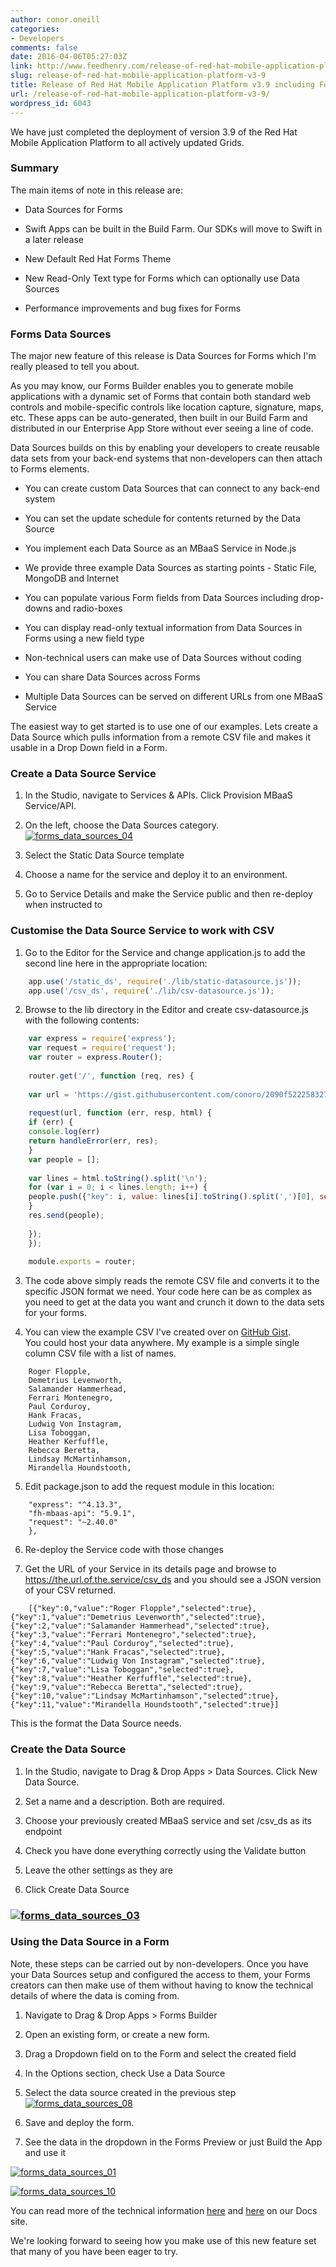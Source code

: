 ```yaml
---
author: conor.oneill
categories:
- Developers
comments: false
date: 2016-04-06T05:27:03Z
link: http://www.feedhenry.com/release-of-red-hat-mobile-application-platform-v3-9/
slug: release-of-red-hat-mobile-application-platform-v3-9
title: Release of Red Hat Mobile Application Platform v3.9 including Forms Data Sources
url: /release-of-red-hat-mobile-application-platform-v3-9/
wordpress_id: 6043
---
```


We have just completed the deployment of version 3.9 of the Red Hat Mobile Application Platform to all actively updated Grids.



### Summary



The main items of note in this release are:




    
  * Data Sources for Forms

    
  * Swift Apps can be built in the Build Farm. Our SDKs will move to Swift in a later release

    
  * New Default Red Hat Forms Theme

    
  * New Read-Only Text type for Forms which can optionally use Data Sources

    
  * Performance improvements and bug fixes for Forms





### Forms Data Sources



The major new feature of this release is Data Sources for Forms which I'm really pleased to tell you about.

As you may know, our Forms Builder enables you to generate mobile applications with a dynamic set of Forms that contain both standard web controls and mobile-specific controls like location capture, signature, maps, etc. These apps can be auto-generated, then built in our Build Farm and distributed in our Enterprise App Store without ever seeing a line of code.

Data Sources builds on this by enabling your developers to create reusable data sets from your back-end systems that non-developers can then attach to Forms elements.




    
  * You can create custom Data Sources that can connect to any back-end system

    
  * You can set the update schedule for contents returned by the Data Source

    
  * You implement each Data Source as an MBaaS Service in Node.js

    
  * We provide three example Data Sources as starting points - Static File, MongoDB and Internet

    
  * You can populate various Form fields from Data Sources including drop-downs and radio-boxes

    
  * You can display read-only textual information from Data Sources in Forms using a new field type

    
  * Non-technical users can make use of Data Sources without coding

    
  * You can share Data Sources across Forms

    
  * Multiple Data Sources can be served on different URLs from one MBaaS Service



The easiest way to get started is to use one of our examples. Lets create a Data Source which pulls information from a remote CSV file and makes it usable in a Drop Down field in a Form.



### Create a Data Source Service






    
  1. In the Studio, navigate to Services & APIs. Click Provision MBaaS Service/API.

    
  2. On the left, choose the Data Sources category.[![forms_data_sources_04](/wp-content/uploads/2016/04/forms_data_sources_04.png)](/wp-content/uploads/2016/04/forms_data_sources_04.png)

    
  3. Select the Static Data Source template

    
  4. Choose a name for the service and deploy it to an environment.

    
  5. Go to Service Details and make the Service public and then re-deploy when instructed to





### Customise the Data Source Service to work with CSV






    
  1. Go to the Editor for the Service and change application.js to add the second line here in the appropriate location:

```javascript    
    app.use('/static_ds', require('./lib/static-datasource.js'));
    app.use('/csv_ds', require('./lib/csv-datasource.js'));
```



    
  2. Browse to the lib directory in the Editor and create csv-datasource.js with the following contents:

```javascript    
    var express = require('express');
    var request = require('request');
    var router = express.Router();
    
    router.get('/', function (req, res) {
    
    var url = 'https://gist.githubusercontent.com/conoro/2090f52225832787766b3340c1c3caaf/raw/847108af1026bc07c42297ac699e0dbdc3a12195/workers.csv';
    
    request(url, function (err, resp, html) {
    if (err) {
    console.log(err)
    return handleError(err, res);
    }
    var people = [];
    
    var lines = html.toString().split('\n');
    for (var i = 0; i < lines.length; i++) {
    people.push({"key": i, value: lines[i].toString().split(',')[0], selected: true});
    }
    res.send(people);
    
    });
    });
    
    module.exports = router;

```


    
  3. The code above simply reads the remote CSV file and converts it to the specific JSON format we need. Your code here can be as complex as you need to get at the data you want and crunch it down to the data sets for your forms.

    
  4. You can view the example CSV I've created over on [GitHub Gist](https://gist.githubusercontent.com/conoro/2090f52225832787766b3340c1c3caaf/raw/847108af1026bc07c42297ac699e0dbdc3a12195/workers.csv). You could host your data anywhere. My example is a simple single column CSV file with a list of names.

```csv    
    Roger Flopple,
    Demetrius Levenworth,
    Salamander Hammerhead,
    Ferrari Montenegro,
    Paul Corduroy,
    Hank Fracas,
    Ludwig Von Instagram,
    Lisa Toboggan,
    Heather Kerfuffle,
    Rebecca Beretta,
    Lindsay McMartinhamson,
    Mirandella Houndstooth,
```



    
  5. Edit package.json to add the request module in this location:

```    
    "express": "^4.13.3",
    "fh-mbaas-api": "5.9.1",
    "request": "~2.40.0"
    },
```



    
  6. Re-deploy the Service code with those changes

    
  7. Get the URL of your Service in its details page and browse to https://the.url.of.the.service/csv_ds and you should see a JSON version of your CSV returned.

```    
    [{"key":0,"value":"Roger Flopple","selected":true},{"key":1,"value":"Demetrius Levenworth","selected":true},{"key":2,"value":"Salamander Hammerhead","selected":true},{"key":3,"value":"Ferrari Montenegro","selected":true},{"key":4,"value":"Paul Corduroy","selected":true},{"key":5,"value":"Hank Fracas","selected":true},{"key":6,"value":"Ludwig Von Instagram","selected":true},{"key":7,"value":"Lisa Toboggan","selected":true},{"key":8,"value":"Heather Kerfuffle","selected":true},{"key":9,"value":"Rebecca Beretta","selected":true},{"key":10,"value":"Lindsay McMartinhamson","selected":true},{"key":11,"value":"Mirandella Houndstooth","selected":true}]
```

This is the format the Data Source needs.





### Create the Data Source






    
  1. In the Studio, navigate to Drag & Drop Apps > Data Sources. Click New Data Source.

    
  2. Set a name and a description. Both are required.

    
  3. Choose your previously created MBaaS service and set /csv_ds as its endpoint

    
  4. Check you have done everything correctly using the Validate button

    
  5. Leave the other settings as they are

    
  6. Click Create Data Source





### [![forms_data_sources_03](/wp-content/uploads/2016/04/forms_data_sources_03.png)](/wp-content/uploads/2016/04/forms_data_sources_03.png)





### Using the Data Source in a Form



Note, these steps can be carried out by non-developers. Once you have your Data Sources setup and configured the access to them, your Forms creators can then make use of them without having to know the technical details of where the data is coming from.




    
  1. Navigate to Drag & Drop Apps > Forms Builder

    
  2. Open an existing form, or create a new form.

    
  3. Drag a Dropdown field on to the Form and select the created field

    
  4. In the Options section, check Use a Data Source

    
  5. Select the data source created in the previous step[![forms_data_sources_08](/wp-content/uploads/2016/04/forms_data_sources_08.png)](/wp-content/uploads/2016/04/forms_data_sources_08.png)

    
  6. Save and deploy the form.

    
  7. See the data in the dropdown in the Forms Preview or just Build the App and use it





[![forms_data_sources_01](/wp-content/uploads/2016/04/forms_data_sources_01.png)](/wp-content/uploads/2016/04/forms_data_sources_01.png)



[![forms_data_sources_10](/wp-content/uploads/2016/04/forms_data_sources_10.png)](/wp-content/uploads/2016/04/forms_data_sources_10.png)

You can read more of the technical information [here](http://docs.feedhenry.com/v3/product_features/forms/data_sources.html) and [here](http://docs.feedhenry.com/v3/guides/create_forms_data_source.html) on our Docs site.

We're looking forward to seeing how you make use of this new feature set that many of you have been eager to try.
